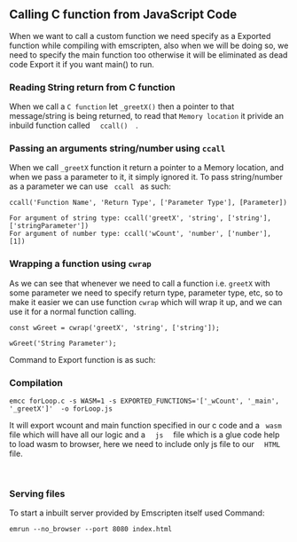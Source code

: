 ## Calling C function from JavaScript Code
When we want to call a custom function we need specify as a Exported function while compiling with emscripten, also when we will be doing so, we need to specify the main function too otherwise it will be eliminated as dead code Export it if you want main() to run.

### Reading String return from C function

When we call a `C function` let `_greetX()` then a pointer to that message/string is being returned, to read that `Memory location` it privide an inbuild function called `   ccall()   `.  

### Passing an arguments string/number using `ccall`
When we call `_greetX` function it return a pointer to a Memory location, and when we pass a parameter to it, it simply ignored it. To pass string/number as a parameter we can use `  ccall  ` as such:</br>

```
ccall('Function Name', 'Return Type', ['Parameter Type'], [Parameter])

For argument of string type: ccall('greetX', 'string', ['string'], ['stringParameter'])
For argument of number type: ccall('wCount', 'number', ['number'], [1])
```

### Wrapping a function using `cwrap`

As we can see that whenever we need to call a function i.e. `greetX` with some parameter we need to specify return type, parameter type, etc, so to make it easier we can use function `cwrap` which will wrap it up, and we can use it for a normal function calling.</br>

```
const wGreet = cwrap('greetX', 'string', ['string']);

wGreet('String Parameter');
```

Command to Export function is as such:
### Compilation

```
emcc forLoop.c -s WASM=1 -s EXPORTED_FUNCTIONS='['_wCount', '_main', '_greetX']'  -o forLoop.js
```

It will export wcount and main function specified in our c code and a `  wasm  ` file which will have all our logic and a `   js   ` file which is a glue code help to load wasm to browser, here we need to include only js file to our `   HTML  ` file.

</br>


### Serving files

To start a inbuilt server provided by Emscripten itself used Command:</br>

```
emrun --no_browser --port 8080 index.html
```
